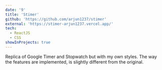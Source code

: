 ```yaml
---
date: '9'
title: 'Stimer'
github: 'https://github.com/arjun1237/stimer'
external: 'https://stimer-arjun1237.vercel.app/'
tech:
  - ReactJS
  - CSS
showInProjects: true
---
```


Replica of Google Timer and Stopwatch but with my own styles. The way the features are implemented, is slightly different from the original.

